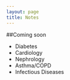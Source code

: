 ```yaml
---
layout: page
title: Notes
---
```


##Coming soon

- Diabetes
- Cardiology
- Nephrology
- Asthma/COPD
- Infectious Diseases
